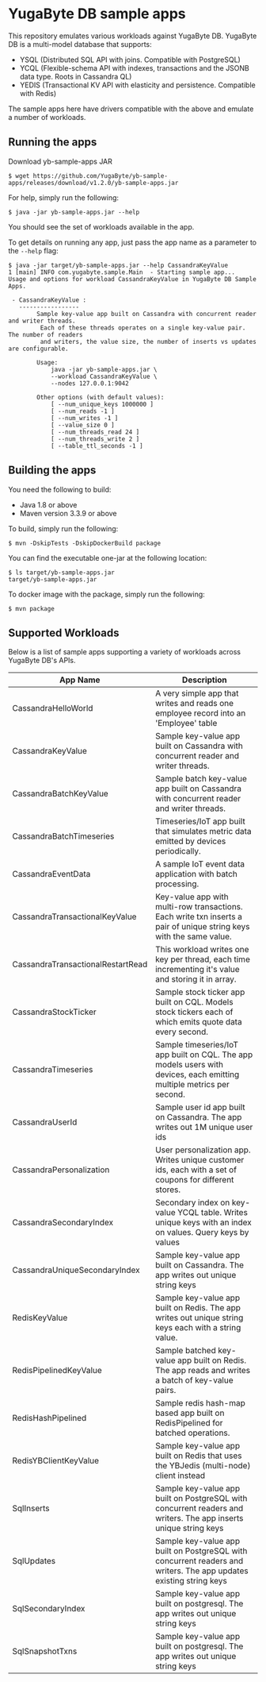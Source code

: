 # YugaByte DB sample apps

This repository emulates various workloads against YugaByte DB. YugaByte DB is a multi-model database that supports:
* YSQL (Distributed SQL API with joins. Compatible with PostgreSQL)
* YCQL (Flexible-schema API with indexes, transactions and the JSONB data type. Roots in Cassandra QL)
* YEDIS (Transactional KV API with elasticity and persistence. Compatible with Redis)

The sample apps here have drivers compatible with the above and emulate a number of workloads.

## Running the apps

Download yb-sample-apps JAR
```
$ wget https://github.com/YugaByte/yb-sample-apps/releases/download/v1.2.0/yb-sample-apps.jar
```

For help, simply run the following:

```
$ java -jar yb-sample-apps.jar --help
```
You should see the set of workloads available in the app.

To get details on running any app, just pass the app name as a parameter to the `--help` flag:
```
$ java -jar target/yb-sample-apps.jar --help CassandraKeyValue
1 [main] INFO com.yugabyte.sample.Main  - Starting sample app...
Usage and options for workload CassandraKeyValue in YugaByte DB Sample Apps.

 - CassandraKeyValue :
   -----------------
		Sample key-value app built on Cassandra with concurrent reader and writer threads.
		 Each of these threads operates on a single key-value pair. The number of readers
		 and writers, the value size, the number of inserts vs updates are configurable.

		Usage:
			java -jar yb-sample-apps.jar \
			--workload CassandraKeyValue \
			--nodes 127.0.0.1:9042

		Other options (with default values):
			[ --num_unique_keys 1000000 ]
			[ --num_reads -1 ]
			[ --num_writes -1 ]
			[ --value_size 0 ]
			[ --num_threads_read 24 ]
			[ --num_threads_write 2 ]
			[ --table_ttl_seconds -1 ]
```

## Building the apps

You need the following to build:
* Java 1.8 or above
* Maven version 3.3.9 or above

To build, simply run the following:
```
$ mvn -DskipTests -DskipDockerBuild package
```

You can find the executable one-jar at the following location:
```
$ ls target/yb-sample-apps.jar
target/yb-sample-apps.jar
```

To docker image with the package, simply run the following:
```
$ mvn package
```

## Supported Workloads

Below is a list of sample apps supporting a variety of workloads across YugaByte DB's APIs.

| App Name                         | Description      |
| -------------------------------- | ---------------- |
| CassandraHelloWorld              | A very simple app that writes and reads one employee record into an 'Employee' table |
| CassandraKeyValue                | Sample key-value app built on Cassandra with concurrent reader and writer threads. |
| CassandraBatchKeyValue           | Sample batch key-value app built on Cassandra with concurrent reader and writer threads.|
| CassandraBatchTimeseries         | Timeseries/IoT app built that simulates metric data emitted by devices periodically.|
| CassandraEventData			   | A sample IoT event data application with batch processing. |
| CassandraTransactionalKeyValue   | Key-value app with multi-row transactions. Each write txn inserts a pair of unique string keys with the same value. |
| CassandraTransactionalRestartRead| This workload writes one key per thread, each time incrementing it's value and storing it in array. |
| CassandraStockTicker             | Sample stock ticker app built on CQL. Models stock tickers each of which emits quote data every second. |
| CassandraTimeseries              | Sample timeseries/IoT app built on CQL. The app models users with devices, each emitting multiple metrics per second. |
| CassandraUserId                  | Sample user id app built on Cassandra. The app writes out 1M unique user ids |
| CassandraPersonalization         | User personalization app. Writes unique customer ids, each with a set of coupons for different stores. |
| CassandraSecondaryIndex          | Secondary index on key-value YCQL table. Writes unique keys with an index on values. Query keys by values|
| CassandraUniqueSecondaryIndex    | Sample key-value app built on Cassandra. The app writes out unique string keys |
| RedisKeyValue                    | Sample key-value app built on Redis. The app writes out unique string keys each with a string value. |
| RedisPipelinedKeyValue           | Sample batched key-value app built on Redis. The app reads and writes a batch of key-value pairs. |
| RedisHashPipelined               | Sample redis hash-map based app built on RedisPipelined for batched operations. |
| RedisYBClientKeyValue            | Sample key-value app built on Redis that uses the YBJedis (multi-node) client instead|
| SqlInserts                       | Sample key-value app built on PostgreSQL with concurrent readers and writers. The app inserts unique string keys |
| SqlUpdates                       | Sample key-value app built on PostgreSQL with concurrent readers and writers. The app updates existing string keys |
| SqlSecondaryIndex                | Sample key-value app built on postgresql. The app writes out unique string keys |
| SqlSnapshotTxns                  | Sample key-value app built on postgresql. The app writes out unique string keys |
